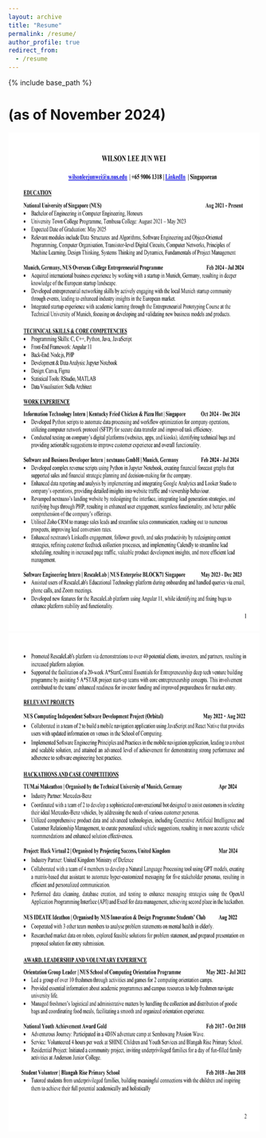```yaml
---
layout: archive
title: "Resume"
permalink: /resume/
author_profile: true
redirect_from:
  - /resume
---
```


{% include base_path %}

# (as of November 2024)

<img src="/images/Wilson_Lee_Jun_Wei Resume_page-1.jpg" height="1000px" width="800px">
<img src="/images/Wilson_Lee_Jun_Wei Resume_page-2.jpg" height="1000px" width="800px">
